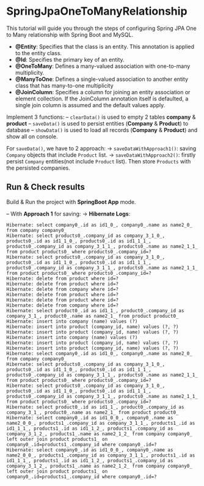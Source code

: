 # SpringJpaOneToManyRelationship

This tutorial will guide you through the steps of configuring Spring JPA One to Many relationship with Spring Boot and MySQL.

* __@Entity__: Specifies that the class is an entity. This annotation is applied to the entity class.
* __@Id__: Specifies the primary key of an entity.
* __@OneToMany__: Defines a many-valued association with one-to-many multiplicity.
* __@ManyToOne__: Defines a single-valued association to another entity class that has many-to-one multiplicity
* __@JoinColumn__: Specifies a column for joining an entity association or element collection. If the JoinColumn annotation itself is defaulted, a single join column is assumed and the default values apply.


Implement 3 functions:
– `clearData()` is used to empty 2 tables __company__ & __product__
– `saveData()` is used to persist entities (__Company__ & __Product__) to database
– `showData()` is used to load all records (__Company__ & __Product__) and show all on console.

For `saveData()`, we have to 2 approach:
-> `saveDataWithApproach1()`: saving `Company` objects that include `Product` list.
-> `saveDataWithApproach2()`: firstly persist `Company` entities(not include `Product` list). Then store `Products` with the persisted companies.

## Run & Check results

Build & Run the project with __SpringBoot App__ mode.

– With __Approach 1__ for saving:
-> __Hibernate Logs__:
```
Hibernate: select company0_.id as id1_0_, company0_.name as name2_0_ from company company0_
Hibernate: select products0_.company_id as company_3_1_0_, products0_.id as id1_1_0_, products0_.id as id1_1_1_, products0_.company_id as company_3_1_1_, products0_.name as name2_1_1_ from product products0_ where products0_.company_id=?
Hibernate: select products0_.company_id as company_3_1_0_, products0_.id as id1_1_0_, products0_.id as id1_1_1_, products0_.company_id as company_3_1_1_, products0_.name as name2_1_1_ from product products0_ where products0_.company_id=?
Hibernate: delete from product where id=?
Hibernate: delete from product where id=?
Hibernate: delete from company where id=?
Hibernate: delete from product where id=?
Hibernate: delete from product where id=?
Hibernate: delete from company where id=?
Hibernate: select product0_.id as id1_1_, product0_.company_id as company_3_1_, product0_.name as name2_1_ from product product0_
Hibernate: insert into company (name) values (?)
Hibernate: insert into product (company_id, name) values (?, ?)
Hibernate: insert into product (company_id, name) values (?, ?)
Hibernate: insert into company (name) values (?)
Hibernate: insert into product (company_id, name) values (?, ?)
Hibernate: insert into product (company_id, name) values (?, ?)
Hibernate: select company0_.id as id1_0_, company0_.name as name2_0_ from company company0_
Hibernate: select products0_.company_id as company_3_1_0_, products0_.id as id1_1_0_, products0_.id as id1_1_1_, products0_.company_id as company_3_1_1_, products0_.name as name2_1_1_ from product products0_ where products0_.company_id=?
Hibernate: select products0_.company_id as company_3_1_0_, products0_.id as id1_1_0_, products0_.id as id1_1_1_, products0_.company_id as company_3_1_1_, products0_.name as name2_1_1_ from product products0_ where products0_.company_id=?
Hibernate: select product0_.id as id1_1_, product0_.company_id as company_3_1_, product0_.name as name2_1_ from product product0_
Hibernate: select company0_.id as id1_0_0_, company0_.name as name2_0_0_, products1_.company_id as company_3_1_1_, products1_.id as id1_1_1_, products1_.id as id1_1_2_, products1_.company_id as company_3_1_2_, products1_.name as name2_1_2_ from company company0_ left outer join product products1_ on company0_.id=products1_.company_id where company0_.id=?
Hibernate: select company0_.id as id1_0_0_, company0_.name as name2_0_0_, products1_.company_id as company_3_1_1_, products1_.id as id1_1_1_, products1_.id as id1_1_2_, products1_.company_id as company_3_1_2_, products1_.name as name2_1_2_ from company company0_ left outer join product products1_ on company0_.id=products1_.company_id where company0_.id=?
```